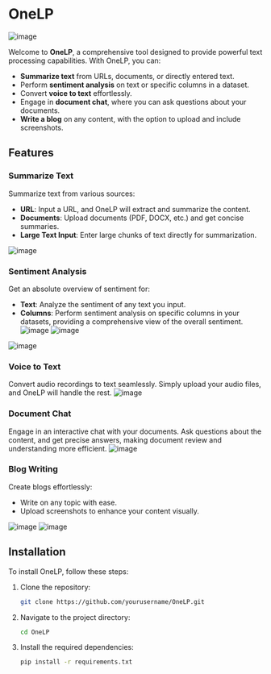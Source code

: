 # OneLP

![image](https://github.com/user-attachments/assets/fb30f870-13de-4163-a7fe-900675d04c34)


Welcome to **OneLP**, a comprehensive tool designed to provide powerful text processing capabilities. With OneLP, you can:

- **Summarize text** from URLs, documents, or directly entered text.
- Perform **sentiment analysis** on text or specific columns in a dataset.
- Convert **voice to text** effortlessly.
- Engage in **document chat**, where you can ask questions about your documents.
- **Write a blog** on any content, with the option to upload and include screenshots.


## Features

### Summarize Text
Summarize text from various sources:
- **URL**: Input a URL, and OneLP will extract and summarize the content.
- **Documents**: Upload documents (PDF, DOCX, etc.) and get concise summaries.
- **Large Text Input**: Enter large chunks of text directly for summarization.

![image](https://github.com/user-attachments/assets/93949f0c-1868-4c8c-a56c-566de5a5162a)


### Sentiment Analysis
Get an absolute overview of sentiment for:
- **Text**: Analyze the sentiment of any text you input.
- **Columns**: Perform sentiment analysis on specific columns in your datasets, providing a comprehensive view of the overall sentiment.
![image](https://github.com/user-attachments/assets/a3feceef-aab9-4295-99b1-2de2596aede3)
![image](https://github.com/user-attachments/assets/90fc6dcf-05f6-410a-9b83-12dfb448314f)

![image](https://github.com/user-attachments/assets/80cd9392-91f8-4bc2-b11a-75182e021f42)

### Voice to Text
Convert audio recordings to text seamlessly. Simply upload your audio files, and OneLP will handle the rest.
![image](https://github.com/user-attachments/assets/8d906c10-9d28-4774-a817-a776cf9ab17d)


### Document Chat
Engage in an interactive chat with your documents. Ask questions about the content, and get precise answers, making document review and understanding more efficient.
![image](https://github.com/user-attachments/assets/237373ac-eadc-4696-a224-2652715b1e27)

### Blog Writing
Create blogs effortlessly:
- Write on any topic with ease.
- Upload screenshots to enhance your content visually.

![image](https://github.com/user-attachments/assets/a0c036fa-876e-4609-8307-752765e38d95)
![image](https://github.com/user-attachments/assets/77e1f7ba-8302-45b9-916b-c69f8c13103e)



## Installation

To install OneLP, follow these steps:

1. Clone the repository:
   ```bash
   git clone https://github.com/yourusername/OneLP.git
   ```

2. Navigate to the project directory:
   ```bash
   cd OneLP
   ```

3. Install the required dependencies:
   ```bash
   pip install -r requirements.txt
   ```



